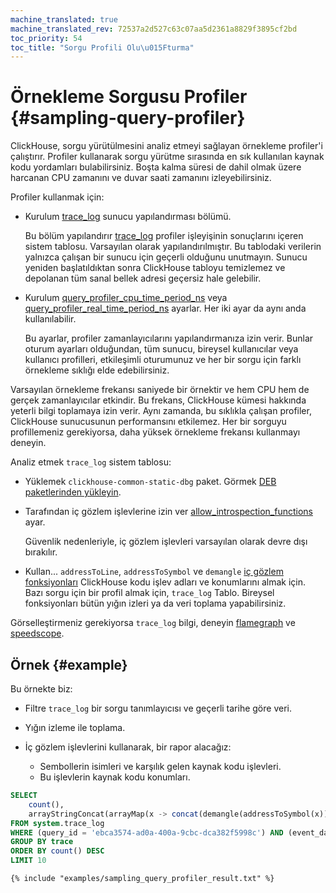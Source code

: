 ```yaml
---
machine_translated: true
machine_translated_rev: 72537a2d527c63c07aa5d2361a8829f3895cf2bd
toc_priority: 54
toc_title: "Sorgu Profili Olu\u015Fturma"
---
```


# Örnekleme Sorgusu Profiler {#sampling-query-profiler}

ClickHouse, sorgu yürütülmesini analiz etmeyi sağlayan örnekleme profiler'i çalıştırır. Profiler kullanarak sorgu yürütme sırasında en sık kullanılan kaynak kodu yordamları bulabilirsiniz. Boşta kalma süresi de dahil olmak üzere harcanan CPU zamanını ve duvar saati zamanını izleyebilirsiniz.

Profiler kullanmak için:

-   Kurulum [trace_log](../server-configuration-parameters/settings.md#server_configuration_parameters-trace_log) sunucu yapılandırması bölümü.

    Bu bölüm yapılandırır [trace_log](../../operations/system-tables.md#system_tables-trace_log) profiler işleyişinin sonuçlarını içeren sistem tablosu. Varsayılan olarak yapılandırılmıştır. Bu tablodaki verilerin yalnızca çalışan bir sunucu için geçerli olduğunu unutmayın. Sunucu yeniden başlatıldıktan sonra ClickHouse tabloyu temizlemez ve depolanan tüm sanal bellek adresi geçersiz hale gelebilir.

-   Kurulum [query_profiler_cpu_time_period_ns](../settings/settings.md#query_profiler_cpu_time_period_ns) veya [query_profiler_real_time_period_ns](../settings/settings.md#query_profiler_real_time_period_ns) ayarlar. Her iki ayar da aynı anda kullanılabilir.

    Bu ayarlar, profiler zamanlayıcılarını yapılandırmanıza izin verir. Bunlar oturum ayarları olduğundan, tüm sunucu, bireysel kullanıcılar veya kullanıcı profilleri, etkileşimli oturumunuz ve her bir sorgu için farklı örnekleme sıklığı elde edebilirsiniz.

Varsayılan örnekleme frekansı saniyede bir örnektir ve hem CPU hem de gerçek zamanlayıcılar etkindir. Bu frekans, ClickHouse kümesi hakkında yeterli bilgi toplamaya izin verir. Aynı zamanda, bu sıklıkla çalışan profiler, ClickHouse sunucusunun performansını etkilemez. Her bir sorguyu profillemeniz gerekiyorsa, daha yüksek örnekleme frekansı kullanmayı deneyin.

Analiz etmek `trace_log` sistem tablosu:

-   Yüklemek `clickhouse-common-static-dbg` paket. Görmek [DEB paketlerinden yükleyin](../../getting-started/install.md#install-from-deb-packages).

-   Tarafından iç gözlem işlevlerine izin ver [allow_introspection_functions](../settings/settings.md#settings-allow_introspection_functions) ayar.

    Güvenlik nedenleriyle, iç gözlem işlevleri varsayılan olarak devre dışı bırakılır.

-   Kullan... `addressToLine`, `addressToSymbol` ve `demangle` [iç gözlem fonksiyonları](../../sql-reference/functions/introspection.md) ClickHouse kodu işlev adları ve konumlarını almak için. Bazı sorgu için bir profil almak için, `trace_log` Tablo. Bireysel fonksiyonları bütün yığın izleri ya da veri toplama yapabilirsiniz.

Görselleştirmeniz gerekiyorsa `trace_log` bilgi, deneyin [flamegraph](../../interfaces/third-party/gui/#clickhouse-flamegraph) ve [speedscope](https://github.com/laplab/clickhouse-speedscope).

## Örnek {#example}

Bu örnekte biz:

-   Filtre `trace_log` bir sorgu tanımlayıcısı ve geçerli tarihe göre veri.

-   Yığın izleme ile toplama.

-   İç gözlem işlevlerini kullanarak, bir rapor alacağız:

    -   Sembollerin isimleri ve karşılık gelen kaynak kodu işlevleri.
    -   Bu işlevlerin kaynak kodu konumları.

<!-- -->

``` sql
SELECT
    count(),
    arrayStringConcat(arrayMap(x -> concat(demangle(addressToSymbol(x)), '\n    ', addressToLine(x)), trace), '\n') AS sym
FROM system.trace_log
WHERE (query_id = 'ebca3574-ad0a-400a-9cbc-dca382f5998c') AND (event_date = today())
GROUP BY trace
ORDER BY count() DESC
LIMIT 10
```

``` text
{% include "examples/sampling_query_profiler_result.txt" %}
```
